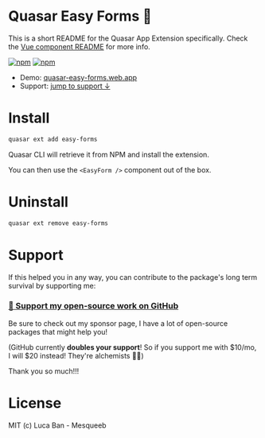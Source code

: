 # Quasar Easy Forms 📮

This is a short README for the Quasar App Extension specifically.
Check the [Vue component README](../ui) for more info.

[![npm](https://img.shields.io/npm/v/quasar-app-extension-easy-forms.svg?label=quasar-app-extension-easy-forms)](https://www.npmjs.com/package/quasar-app-extension-easy-forms)
[![npm](https://img.shields.io/npm/dt/quasar-app-extension-easy-forms.svg)](https://www.npmjs.com/package/quasar-app-extension-easy-forms)

- Demo: [quasar-easy-forms.web.app](http://quasar-easy-forms.web.app)
- Support: [jump to support ↓](#support)

# Install

```bash
quasar ext add easy-forms
```
Quasar CLI will retrieve it from NPM and install the extension.

You can then use the `<EasyForm />` component out of the box.

# Uninstall

```bash
quasar ext remove easy-forms
```

# Support

If this helped you in any way, you can contribute to the package's long term survival by supporting me:

### [💜 Support my open-source work on GitHub](https://github.com/sponsors/mesqueeb)

Be sure to check out my sponsor page, I have a lot of open-source packages that might help you!

(GitHub currently **doubles your support**! So if you support me with $10/mo, I will $20 instead! They're alchemists 🦾😉)

Thank you so much!!!

# License
MIT (c) Luca Ban - Mesqueeb
